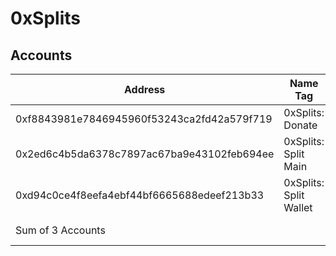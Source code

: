 # 0xSplits

## Accounts

| Address                                    | Name Tag               | Balance            | Txn Count |
| ------------------------------------------ | ---------------------- | ------------------ | --------- |
| 0xf8843981e7846945960f53243ca2fd42a579f719 | 0xSplits: Donate       | 0.0001 Ether       | 85        |
| 0x2ed6c4b5da6378c7897ac67ba9e43102feb694ee | 0xSplits: Split Main   | 652.66154579 Ether | 6,227     |
| 0xd94c0ce4f8eefa4ebf44bf6665688edeef213b33 | 0xSplits: Split Wallet | 0 Ether            | 0         |
| Sum of 3 Accounts                          |                        | 652.66164579 Ether | 6,312     |